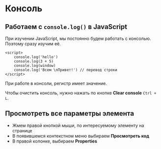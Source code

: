 # Консоль
## Работаем с `console.log()` в JavaScript

При изучении JavaScript, мы постоянно будем работать с консолью. Поэтому сразу изучим её.

    <script>
        console.log('hello')
        console.log(3 + 5)
        console.log(window)
        console.log('Всем \nПривет!') // перевод строки
    </script>

При работе в консоли, регистр имеет значение.

Чтобы очистить консоль, нужно нажать по кнопке **Clear console** `Ctrl + L`.

## Просмотреть все параметры элемента
    
* Жмем правой кнопкой мыши, по интересуемому элементу на странице
* В появившемся контекстном меню выбираем **Просмотреть код**
* В правой колонке, выбираем **Properties**
